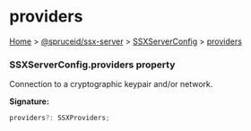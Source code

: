# providers

[Home](https://github.com/spruceid/ssx/blob/main/documentation/reference/ssx-server/index.md) > [@spruceid/ssx-server](../) > [SSXServerConfig](./) > [providers](ssx-server.ssxserverconfig.providers.md)

### SSXServerConfig.providers property

Connection to a cryptographic keypair and/or network.

**Signature:**

```typescript
providers?: SSXProviders;
```
